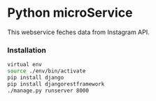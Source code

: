 
# Python microService

This webservice feches data from Instagram API.

### Installation

```sh
virtual env
source ./env/bin/activate
pip install django
pip install djangorestframework
./manage.py runserver 8000
```